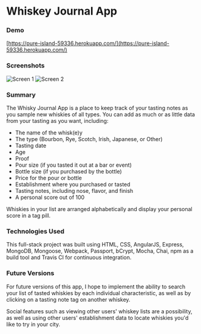 # Whiskey Journal App

### Demo
[https://pure-island-59336.herokuapp.com/](https://pure-island-59336.herokuapp.com/)

### Screenshots
![Screen 1](http://shandrai.com/media/whisky_screen_1.png)
![Screen 2](http://shandrai.com/media/whisky_screen_1.png)

### Summary
The Whisky Journal App is a place to keep track of your tasting notes as you sample new whiskies of all types. You can add as much or as little data from your tasting as you want, including:

- The name of the whisk(e)y
- The type (Bourbon, Rye, Scotch, Irish, Japanese, or Other)
- Tasting date
- Age
- Proof
- Pour size (if you tasted it out at a bar or event)
- Bottle size (if you purchased by the bottle)
- Price for the pour or bottle
- Establishment where you purchased or tasted
- Tasting notes, including nose, flavor, and finish
- A personal score out of 100

Whiskies in your list are arranged alphabetically and display your personal score in a tag pill.

### Technologies Used
This full-stack project was built using HTML, CSS, AngularJS, Express, MongoDB, Mongoose, Webpack, Passport, bCrypt, Mocha, Chai, npm as a build tool and Travis CI for continuous integration.

### Future Versions

For future versions of this app, I hope to implement the ability to search your list of tasted whiskies by each individual characteristic, as well as by clicking on a tasting note tag on another whiskey. 

Social features such as viewing other users' whiskey lists are a possibility, as well as using other users' establishment data to locate whiskies you'd like to try in your city.
